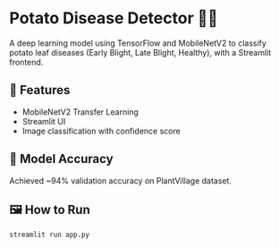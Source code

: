 # Potato Disease Detector 🥔🌿

A deep learning model using TensorFlow and MobileNetV2 to classify potato leaf diseases (Early Blight, Late Blight, Healthy), with a Streamlit frontend.

## 🚀 Features
- MobileNetV2 Transfer Learning
- Streamlit UI
- Image classification with confidence score

## 🧪 Model Accuracy
Achieved ~94% validation accuracy on PlantVillage dataset.

## 🖼️ How to Run
```bash
streamlit run app.py
